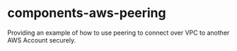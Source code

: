 # components-aws-peering

Providing an example of how to use peering to connect over VPC to another AWS Account securely.
